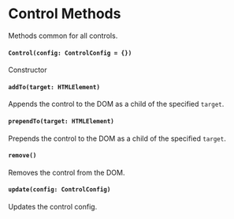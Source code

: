 # Control Methods

Methods common for all controls.

#### `Control(config: ControlConfig = {})`

Constructor

#### `addTo(target: HTMLElement)`

Appends the control to the DOM as a child of the specified `target`.

#### `prependTo(target: HTMLElement)`

Prepends the control to the DOM as a child of the specified `target`.

#### `remove()`

Removes the control from the DOM.

#### `update(config: ControlConfig)`

Updates the control config.
